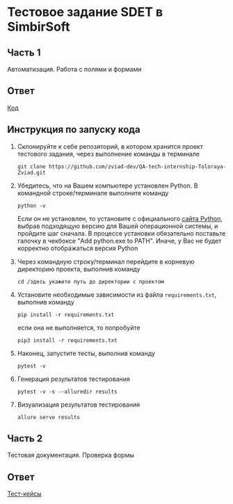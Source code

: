 # Тестовое задание SDET в SimbirSoft


## Часть 1

Автоматизация. Работа с полями и формами

## Ответ

[Код](https://github.com/zviad-dev/QA-tech-internship-Toloraya-Zviad/tree/master/Avito%20API "Код") 

## Инструкция по запуску кода

1. Склонируйте к себе репозиторий, в котором хранится проект тестового задания, через выполнение команды в терминале
    ```
    git clone https://github.com/zviad-dev/QA-tech-internship-Toloraya-Zviad.git
    ```

2. Убедитесь, что на Вашем компьютере установлен Python. В командной строке/терминале выполните команду
    ```
    python -v
    ```  
    Если он не установлен, то установите с официального [сайта Python](https://www.python.org/downloads/), выбрав подходящую версию для Вашей операционной системы, и пройдите шаг сначала.  В процессе установки обязательно поставьте галочку в чекбоксе "Add python.exe to PATH". Иначе, у Вас не будет корректно отображаться версия Python

3. Через командную строку/терминал перейдите в корневую директорию проекта, выполнив команду
   ```
   cd /здесь укажите путь до директории с проектом
   ```

4. Установите необходимые зависимости из файла `requirements.txt`, выполнив команду  
   ```
   pip install -r requirements.txt
   ```
   если она не выполняется, то попробуйте
   ```
   pip3 install -r requirements.txt
   ```

5. Наконец, запустите тесты, выполнив команду  
   ```
   pytest -v
   ```

6. Генерация результатов тестирования
   ```
   pytest -v -s --alluredir results
   ```

7. Визуализация результатов тестирования  
   ```
   allure serve results  
   ```

## Часть 2

Тестовая документация. Проверка формы

## Ответ

[Тест-кейсы](https://github.com/zviad-dev/simbirsoft-sdet/blob/main/TESTCASES.md "Тест-кейсы") 
